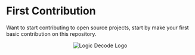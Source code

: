 # First Contribution
Want to start contributing to open source projects, start by make your first basic contribution on this repository.
<p align="center">
<img src="https://github.com/rhythmbhiwani/first-contribution/blob/master/images/LogicDecodeLogoFull.png" alt="Logic Decode Logo" >
</p>